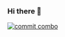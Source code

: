 ### Hi there 👋

<!--
**shrkdvy/shrkdvy** is a ✨ _special_ ✨ repository because its `README.md` (this file) appears on your GitHub profile.

Here are some ideas to get you started:

- 🔭 I’m currently working on ...
- 🌱 I’m currently learning ...
- 👯 I’m looking to collaborate on ...
- 🤔 I’m looking for help with ...
- 💬 Ask me about ...
- 📫 How to reach me: ...
- 😄 Pronouns: ...
- ⚡ Fun fact: ...
-->

[![commit combo](http://commitcombo.com/get?user=GangpyoNo&theme=BasicWhite&v=1)](https://github.com/devxb/commitcombo)

